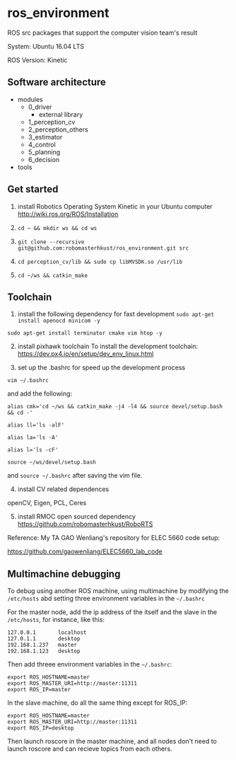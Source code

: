 # ros_environment
ROS src packages that support the computer vision team's result

System: Ubuntu 16.04 LTS

ROS Version: Kinetic

## Software architecture

- modules
  - 0_driver
    - external library
  - 1_perception_cv
  - 2_perception_others
  - 3_estimator
  - 4_control
  - 5_planning
  - 6_decision
- tools

## Get started
1. install Robotics Operating System Kinetic in your Ubuntu computer
http://wiki.ros.org/ROS/Installation

2. `cd ~ && mkdir ws && cd ws`

3. `git clone --recursive git@github.com:robomasterhkust/ros_environment.git src`

4. `cd perception_cv/lib && sudo cp libMVSDK.so /usr/lib`

5. `cd ~/ws && catkin_make`

## Toolchain
1. install the following dependency for fast development
`sudo apt-get install openocd minicom -y`

`sudo apt-get install terminator cmake vim htop -y`

2. install pixhawk toolchain
To install the development toolchain:
https://dev.px4.io/en/setup/dev_env_linux.html

3. set up the .bashrc for speed up the development process

`vim ~/.bashrc`

and add the following:

`alias cmk='cd ~/ws && catkin_make -j4 -l4 && source devel/setup.bash && cd -'`

`alias ll='ls -alF'`

`alias la='ls -A'`

`alias l='ls -cF'`

`source ~/ws/devel/setup.bash`

and `source ~/.bashrc` after saving the vim file.

4. install CV related dependences

openCV, Eigen, PCL, Ceres

5. install RMOC open sourced dependency
https://github.com/robomasterhkust/RoboRTS

Reference: My TA GAO Wenliang's repository for ELEC 5660 code setup:

https://github.com/gaowenliang/ELEC5660_lab_code

## Multimachine debugging
To debug using another ROS machine, using multimachine by modifying the `/etc/hosts` abd setting three environment variables in the `~/.bashrc`

For the master node, add the ip address of the itself and the slave in the `/etc/hosts`, for instance, like this:

```
127.0.0.1       localhost
127.0.1.1       desktop
192.168.1.237   master
192.168.1.123   desktop
```

Then add threee environment variables in the `~/.bashrc`:

```
export ROS_HOSTNAME=master
export ROS_MASTER_URI=http://master:11311
export ROS_IP=master
```

In the slave machine, do all the same thing except for ROS_IP:

```
export ROS_HOSTNAME=master
export ROS_MASTER_URI=http://master:11311
export ROS_IP=desktop
```

Then launch roscore in the master machine, and all nodes don't need to launch roscore and can recieve topics from each others.
